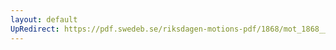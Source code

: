 ```yaml
---
layout: default
UpRedirect: https://pdf.swedeb.se/riksdagen-motions-pdf/1868/mot_1868__ak__00319.pdf
---
```

